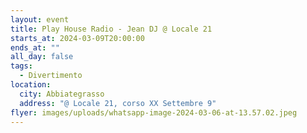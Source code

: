 ```yaml
---
layout: event
title: Play House Radio - Jean DJ @ Locale 21
starts_at: 2024-03-09T20:00:00
ends_at: ""
all_day: false
tags:
  - Divertimento
location:
  city: Abbiategrasso
  address: "@ Locale 21, corso XX Settembre 9"
flyer: images/uploads/whatsapp-image-2024-03-06-at-13.57.02.jpeg
---
```


